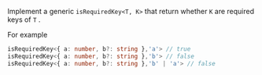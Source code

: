 Implement a generic ```isRequiredKey<T, K>```  that return whether ```K``` are required keys of ```T``` .

For example

```typescript
isRequiredKey<{ a: number, b?: string },'a'> // true
isRequiredKey<{ a: number, b?: string },'b'> // false
isRequiredKey<{ a: number, b?: string },'b' | 'a'> // false
```
